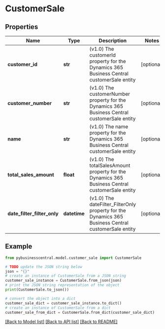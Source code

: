 # CustomerSale


## Properties

Name | Type | Description | Notes
------------ | ------------- | ------------- | -------------
**customer_id** | **str** | (v1.0) The customerId property for the Dynamics 365 Business Central customerSale entity | [optional] 
**customer_number** | **str** | (v1.0) The customerNumber property for the Dynamics 365 Business Central customerSale entity | [optional] 
**name** | **str** | (v1.0) The name property for the Dynamics 365 Business Central customerSale entity | [optional] 
**total_sales_amount** | **float** | (v1.0) The totalSalesAmount property for the Dynamics 365 Business Central customerSale entity | [optional] 
**date_filter_filter_only** | **datetime** | (v1.0) The dateFilter_FilterOnly property for the Dynamics 365 Business Central customerSale entity | [optional] 

## Example

```python
from pybusinesscentral.model.customer_sale import CustomerSale

# TODO update the JSON string below
json = "{}"
# create an instance of CustomerSale from a JSON string
customer_sale_instance = CustomerSale.from_json(json)
# print the JSON string representation of the object
print(CustomerSale.to_json())

# convert the object into a dict
customer_sale_dict = customer_sale_instance.to_dict()
# create an instance of CustomerSale from a dict
customer_sale_from_dict = CustomerSale.from_dict(customer_sale_dict)
```
[[Back to Model list]](../README.md#documentation-for-models) [[Back to API list]](../README.md#documentation-for-api-endpoints) [[Back to README]](../README.md)


